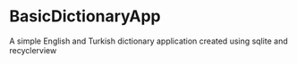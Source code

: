# BasicDictionaryApp
A simple English and Turkish dictionary application created using sqlite and recyclerview
